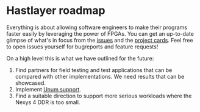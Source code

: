 # Hastlayer roadmap



Everything is about allowing software engineers to make their programs faster easily by leveraging the power of FPGAs. You can get an up-to-date glimpse of what's in focus from the [issues](https://github.com/Lombiq/Hastlayer-SDK/issues) and the [project cards](https://github.com/Lombiq/Hastlayer-SDK/projects/1). Feel free to open issues yourself for bugreports and feature requests!

On a high level this is what we have outlined for the future:

1. Find partners for field testing and test applications that can be compared with other implementations. We need results that can be showcased.
2. Implement [Unum support](https://github.com/Lombiq/Hastlayer-SDK/issues/1).
3. Find a suitable direction to support more serious workloads where the Nexys 4 DDR is too small.